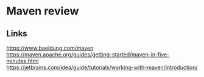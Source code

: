 # Maven review

## Links
https://www.baeldung.com/maven  
https://maven.apache.org/guides/getting-started/maven-in-five-minutes.html  
https://jetbrains.com/idea/guide/tutorials/working-with-maven/introduction/  

